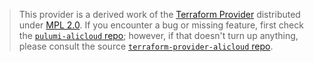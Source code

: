 > This provider is a derived work of the [Terraform Provider](https://github.com/aliyun/terraform-provider-alicloud)
> distributed under [MPL 2.0](https://www.mozilla.org/en-US/MPL/2.0/). If you encounter a bug or missing feature,
> first check the [`pulumi-alicloud` repo](https://github.com/pulumi/pulumi-alicloud/issues); however, if that doesn't turn up anything,
> please consult the source [`terraform-provider-alicloud` repo](https://github.com/aliyun/terraform-provider-alicloud/issues).